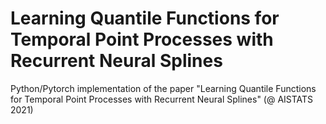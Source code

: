 # Learning Quantile Functions for Temporal Point Processes with Recurrent Neural Splines

Python/Pytorch implementation of the paper "Learning Quantile Functions for Temporal Point Processes with Recurrent Neural Splines" (@ AISTATS 2021)
